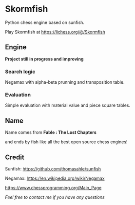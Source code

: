 # Skormfish

Python chess engine based on sunfish.

Play Skormfish at https://lichess.org/@/Skormfish

## Engine

**Project still in progress and improving**

### Search logic

Negamax with alpha-beta prunning and transposition table.

### Evaluation

Simple evaluation with material value and piece square tables.

## Name

Name comes from **Fable : The Lost Chapters**

and ends by fish like all the best open source chess engines!

## Credit

Sunfish: https://github.com/thomasahle/sunfish

Negamax: https://en.wikipedia.org/wiki/Negamax

https://www.chessprogramming.org/Main_Page

*Feel free to contact me if you have any questions*
